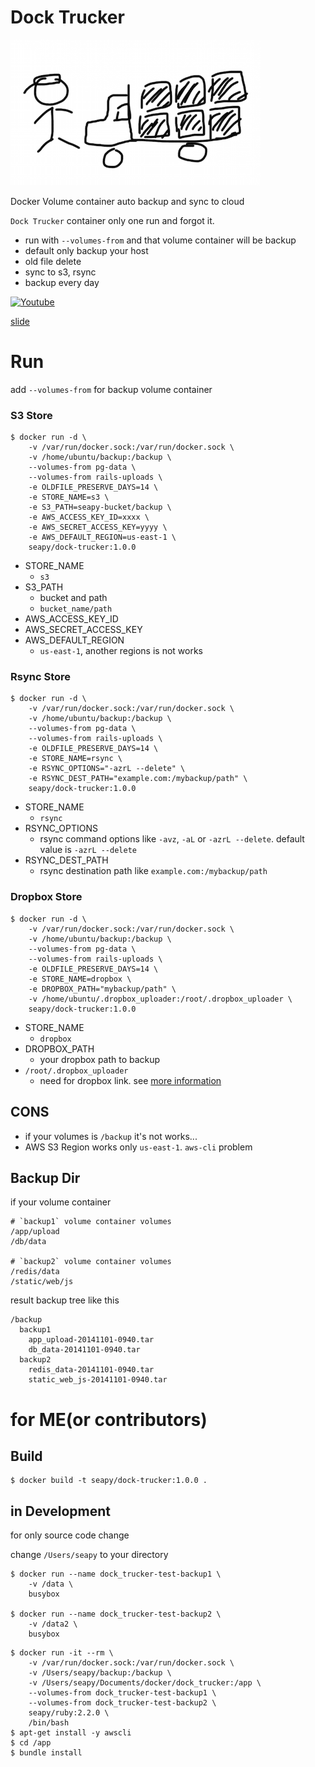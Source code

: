 # Dock Trucker

![Dock Trucker](images/dock-trucker-logo.png "Dock Trucker")

Docker Volume container auto backup and sync to cloud

`Dock Trucker` container only one run and forgot it.

* run with `--volumes-from` and that volume container will be backup
* default only backup your host
* old file delete
* sync to s3, rsync
* backup every day

[![Youtube](http://img.youtube.com/vi/peqidRTwTEs/0.jpg)](http://youtu.be/peqidRTwTEs)

[slide](http://slides.com/seapy/dock-trucker)


# Run

add `--volumes-from` for backup volume container

### S3 Store

```
$ docker run -d \
    -v /var/run/docker.sock:/var/run/docker.sock \
    -v /home/ubuntu/backup:/backup \
    --volumes-from pg-data \
    --volumes-from rails-uploads \
    -e OLDFILE_PRESERVE_DAYS=14 \
    -e STORE_NAME=s3 \
    -e S3_PATH=seapy-bucket/backup \
    -e AWS_ACCESS_KEY_ID=xxxx \
    -e AWS_SECRET_ACCESS_KEY=yyyy \
    -e AWS_DEFAULT_REGION=us-east-1 \
    seapy/dock-trucker:1.0.0
```

* STORE_NAME
    * `s3`
* S3_PATH
    * bucket and path
    * `bucket_name/path`
* AWS_ACCESS_KEY_ID
* AWS_SECRET_ACCESS_KEY
* AWS_DEFAULT_REGION
    * `us-east-1`, another regions is not works

### Rsync Store

```
$ docker run -d \
    -v /var/run/docker.sock:/var/run/docker.sock \
    -v /home/ubuntu/backup:/backup \
    --volumes-from pg-data \
    --volumes-from rails-uploads \
    -e OLDFILE_PRESERVE_DAYS=14 \
    -e STORE_NAME=rsync \
    -e RSYNC_OPTIONS="-azrL --delete" \
    -e RSYNC_DEST_PATH="example.com:/mybackup/path" \
    seapy/dock-trucker:1.0.0
```

* STORE_NAME
    * `rsync`
* RSYNC_OPTIONS
    * rsync command options like `-avz`, `-aL` or `-azrL --delete`. default value is `-azrL --delete`
* RSYNC_DEST_PATH
    * rsync destination path like `example.com:/mybackup/path`

### Dropbox Store

```
$ docker run -d \
    -v /var/run/docker.sock:/var/run/docker.sock \
    -v /home/ubuntu/backup:/backup \
    --volumes-from pg-data \
    --volumes-from rails-uploads \
    -e OLDFILE_PRESERVE_DAYS=14 \
    -e STORE_NAME=dropbox \
    -e DROPBOX_PATH="mybackup/path" \
    -v /home/ubuntu/.dropbox_uploader:/root/.dropbox_uploader \
    seapy/dock-trucker:1.0.0
```

* STORE_NAME
    * `dropbox`
* DROPBOX_PATH
    * your dropbox path to backup
* `/root/.dropbox_uploader`
    * need for dropbox link. see [more information](https://github.com/andreafabrizi/Dropbox-Uploader)

## CONS

* if your volumes is `/backup` it's not works...
* AWS S3 Region works only `us-east-1`. `aws-cli` problem


## Backup Dir

if your volume container 

```
# `backup1` volume container volumes
/app/upload
/db/data

# `backup2` volume container volumes
/redis/data
/static/web/js
```

result backup tree like this

```
/backup
  backup1
    app_upload-20141101-0940.tar
    db_data-20141101-0940.tar
  backup2
    redis_data-20141101-0940.tar
    static_web_js-20141101-0940.tar
```


# for ME(or contributors)

## Build

```
$ docker build -t seapy/dock-trucker:1.0.0 .
```

## in Development

for only source code change

change `/Users/seapy` to your directory

```
$ docker run --name dock_trucker-test-backup1 \
    -v /data \
    busybox

$ docker run --name dock_trucker-test-backup2 \
    -v /data2 \
    busybox
```

```
$ docker run -it --rm \
    -v /var/run/docker.sock:/var/run/docker.sock \
    -v /Users/seapy/backup:/backup \
    -v /Users/seapy/Documents/docker/dock_trucker:/app \
    --volumes-from dock_trucker-test-backup1 \
    --volumes-from dock_trucker-test-backup2 \
    seapy/ruby:2.2.0 \
    /bin/bash
$ apt-get install -y awscli
$ cd /app
$ bundle install
```

